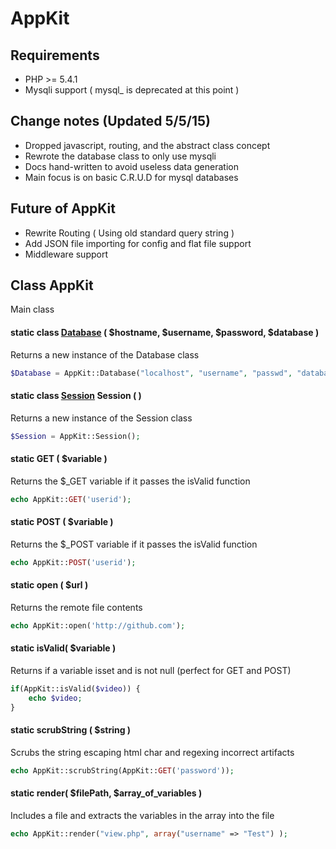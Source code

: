 # AppKit 

Requirements
------------
* PHP >= 5.4.1
* Mysqli support ( mysql_ is deprecated at this point )

Change notes (Updated 5/5/15)
------------

* Dropped javascript, routing, and the abstract class concept
* Rewrote the database class to only use mysqli
* Docs hand-written to avoid useless data generation
* Main focus is on basic C.R.U.D for mysql databases

Future of AppKit
----------------

* Rewrite Routing ( Using old standard query string )
* Add JSON file importing for config and flat file support
* Middleware support


## Class AppKit
Main class 

#### static class [Database](docs/Database.md "Database") ( $hostname, $username, $password, $database )
Returns a new instance of the Database class
```php
$Database = AppKit::Database("localhost", "username", "passwd", "database_name");
```

#### static class [Session](docs/Session.md "Session") Session ( )
Returns a new instance of the Session class
```php
$Session = AppKit::Session();
```

#### static GET ( $variable )
Returns the $_GET variable if it passes the isValid function
```php
echo AppKit::GET('userid');
```

#### static POST ( $variable )
Returns the $_POST variable if it passes the isValid function
```php
echo AppKit::POST('userid');
```

#### static open ( $url )
Returns the remote file contents
```php
echo AppKit::open('http://github.com');
```

#### static isValid( $variable )
Returns if a variable isset and is not null (perfect for GET and POST)
```php
if(AppKit::isValid($video)) {
	echo $video;
}
```

#### static scrubString ( $string )
Scrubs the string escaping html char and regexing incorrect artifacts
```php
echo AppKit::scrubString(AppKit::GET('password'));
```

#### static render( $filePath, $array_of_variables )
Includes a file and extracts the variables in the array into the file
```php
echo AppKit::render("view.php", array("username" => "Test") );
```


